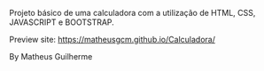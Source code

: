 Projeto básico de uma calculadora com a utilização de HTML, CSS, JAVASCRIPT e BOOTSTRAP.

Preview site: https://matheusgcm.github.io/Calculadora/

By Matheus Guilherme
